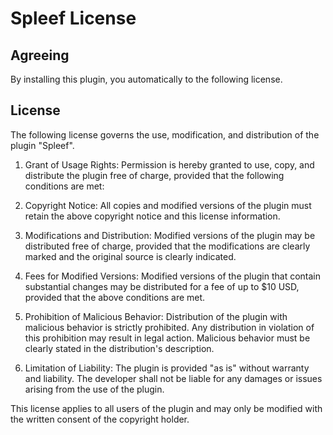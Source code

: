 # Spleef License
## Agreeing
By installing this plugin, you automatically to the following license.

## License

The following license governs the use, modification, and distribution of the plugin "Spleef".

1. Grant of Usage Rights:
   Permission is hereby granted to use, copy, and distribute the plugin free of charge, provided that the following conditions are met:

2. Copyright Notice:
   All copies and modified versions of the plugin must retain the above copyright notice and this license information.

3. Modifications and Distribution:
   Modified versions of the plugin may be distributed free of charge, provided that the modifications are clearly marked and the original source is clearly indicated.

4. Fees for Modified Versions:
   Modified versions of the plugin that contain substantial changes may be distributed for a fee of up to $10 USD, provided that the above conditions are met.

5. Prohibition of Malicious Behavior:
   Distribution of the plugin with malicious behavior is strictly prohibited. Any distribution in violation of this prohibition may result in legal action. Malicious behavior must be clearly stated in the distribution's description.

6. Limitation of Liability:
   The plugin is provided "as is" without warranty and liability. The developer shall not be liable for any damages or issues arising from the use of the plugin.

This license applies to all users of the plugin and may only be modified with the written consent of the copyright holder.
